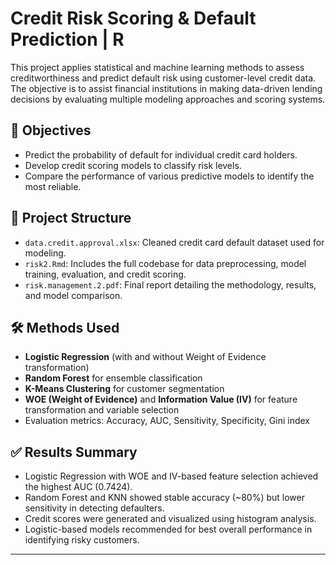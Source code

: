 # Credit Risk Scoring & Default Prediction | R

This project applies statistical and machine learning methods to assess creditworthiness and predict default risk using customer-level credit data. The objective is to assist financial institutions in making data-driven lending decisions by evaluating multiple modeling approaches and scoring systems.

## 📌 Objectives

- Predict the probability of default for individual credit card holders.
- Develop credit scoring models to classify risk levels.
- Compare the performance of various predictive models to identify the most reliable.

## 📁 Project Structure

- `data.credit.approval.xlsx`: Cleaned credit card default dataset used for modeling.
- `risk2.Rmd`: Includes the full codebase for data preprocessing, model training, evaluation, and credit scoring.
- `risk.management.2.pdf`: Final report detailing the methodology, results, and model comparison.

## 🛠 Methods Used

- **Logistic Regression** (with and without Weight of Evidence transformation)
- **Random Forest** for ensemble classification
- **K-Means Clustering** for customer segmentation
- **WOE (Weight of Evidence)** and **Information Value (IV)** for feature transformation and variable selection
- Evaluation metrics: Accuracy, AUC, Sensitivity, Specificity, Gini index

## ✅ Results Summary

- Logistic Regression with WOE and IV-based feature selection achieved the highest AUC (0.7424).
- Random Forest and KNN showed stable accuracy (~80%) but lower sensitivity in detecting defaulters.
- Credit scores were generated and visualized using histogram analysis.
- Logistic-based models recommended for best overall performance in identifying risky customers.

---
